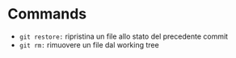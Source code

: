 # Commands

* `git restore:` ripristina un file allo stato del precedente commit
* `git rm:` rimuovere un file dal working tree
